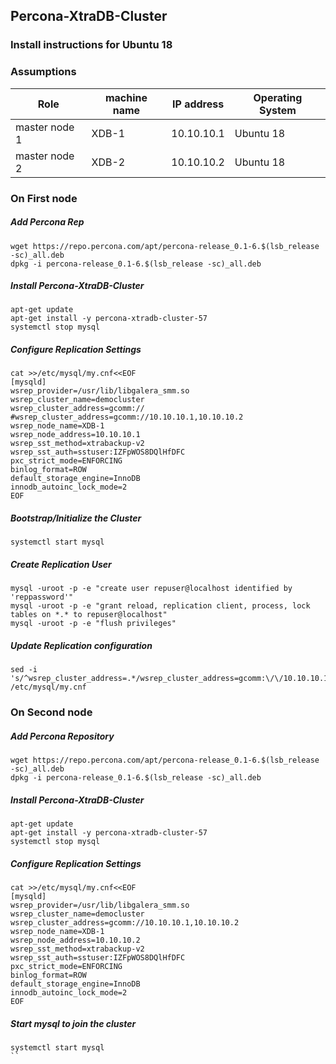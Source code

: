 ## Percona-XtraDB-Cluster
### Install instructions for Ubuntu 18

### Assumptions
|Role|machine name|IP address|Operating System|
|-|-|-|-|
|master node 1|XDB-1|10.10.10.1|Ubuntu 18|
|master node 2|XDB-2|10.10.10.2|Ubuntu 18|

### On First node
##### Add Percona Rep
```
wget https://repo.percona.com/apt/percona-release_0.1-6.$(lsb_release -sc)_all.deb
dpkg -i percona-release_0.1-6.$(lsb_release -sc)_all.deb
```
##### Install Percona-XtraDB-Cluster
```
apt-get update
apt-get install -y percona-xtradb-cluster-57
systemctl stop mysql
```
##### Configure Replication Settings
```
cat >>/etc/mysql/my.cnf<<EOF
[mysqld]
wsrep_provider=/usr/lib/libgalera_smm.so
wsrep_cluster_name=democluster
wsrep_cluster_address=gcomm://
#wsrep_cluster_address=gcomm://10.10.10.1,10.10.10.2
wsrep_node_name=XDB-1
wsrep_node_address=10.10.10.1
wsrep_sst_method=xtrabackup-v2
wsrep_sst_auth=sstuser:IZFpWOS8DQlHfDFC
pxc_strict_mode=ENFORCING
binlog_format=ROW
default_storage_engine=InnoDB
innodb_autoinc_lock_mode=2
EOF
```
##### Bootstrap/Initialize the Cluster
```
systemctl start mysql
```
##### Create Replication User
```
mysql -uroot -p -e "create user repuser@localhost identified by 'reppassword'"
mysql -uroot -p -e "grant reload, replication client, process, lock tables on *.* to repuser@localhost"
mysql -uroot -p -e "flush privileges"
```
##### Update Replication configuration
```
sed -i 's/^wsrep_cluster_address=.*/wsrep_cluster_address=gcomm:\/\/10.10.10.1,10.10.10.2/' /etc/mysql/my.cnf
```

### On Second node
##### Add Percona Repository
```
wget https://repo.percona.com/apt/percona-release_0.1-6.$(lsb_release -sc)_all.deb
dpkg -i percona-release_0.1-6.$(lsb_release -sc)_all.deb
```
##### Install Percona-XtraDB-Cluster
```
apt-get update
apt-get install -y percona-xtradb-cluster-57
systemctl stop mysql
```
##### Configure Replication Settings
```
cat >>/etc/mysql/my.cnf<<EOF
[mysqld]
wsrep_provider=/usr/lib/libgalera_smm.so
wsrep_cluster_name=democluster
wsrep_cluster_address=gcomm://10.10.10.1,10.10.10.2
wsrep_node_name=XDB-1
wsrep_node_address=10.10.10.2
wsrep_sst_method=xtrabackup-v2
wsrep_sst_auth=sstuser:IZFpWOS8DQlHfDFC
pxc_strict_mode=ENFORCING
binlog_format=ROW
default_storage_engine=InnoDB
innodb_autoinc_lock_mode=2
EOF
```
##### Start mysql to join the cluster
```
systemctl start mysql
``


